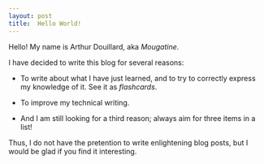 ```yaml
---
layout: post
title:  Hello World!
---
```


Hello! My name is Arthur Douillard, aka *Mougatine*.

I have decided to write this blog for several reasons:

*   To write about what I have just learned, and to try to correctly express
    my knowledge of it. See it as *flashcards*.

*   To improve my technical writing.

*   And I am still looking for a third reason; always aim for three items in a
    list!

Thus, I do not have the pretention to write enlightening blog posts, but I would
be glad if you find it interesting.